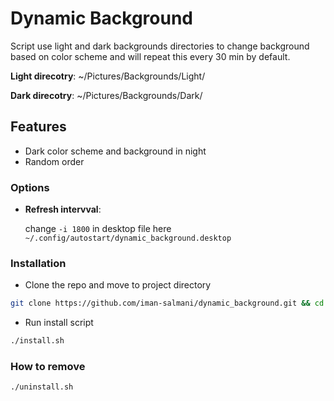 # Dynamic Background

Script use light and dark backgrounds directories to change background based on color scheme and will repeat this every 30 min by default.

**Light direcotry**: ~/Pictures/Backgrounds/Light/

**Dark direcotry**: ~/Pictures/Backgrounds/Dark/

## Features

- Dark color scheme and background in night
- Random order

### Options

- **Refresh intervval**:

  change `-i 1800` in desktop file here `~/.config/autostart/dynamic_background.desktop`

### Installation

- Clone the repo and move to project directory

```sh
git clone https://github.com/iman-salmani/dynamic_background.git && cd dynamic_background
```

- Run install script

```sh
./install.sh
```

### How to remove

```sh
./uninstall.sh
```
